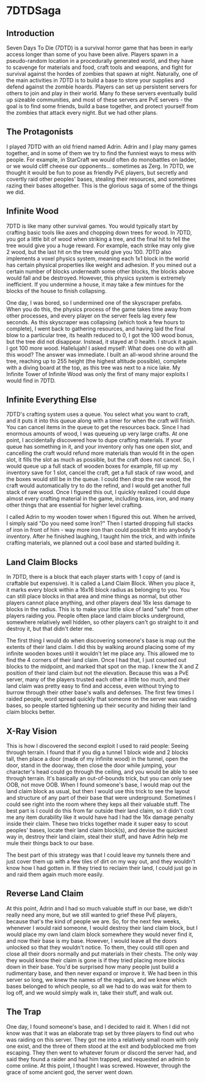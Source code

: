 # 7DTDSaga

## Introduction
Seven Days To Die (7DTD) is a survival horror game that has been in early access longer than some of you have been alive. Players spawn in a pseudo-random location in a procedurally generated world, and they have to scavenge for materials and food, craft tools and weapons, and fight for survival against the hordes of zombies that spawn at night.
Naturally, one of the main activities in 7DTD is to build a base to store your supplies and defend against the zombie hoards. Players can set up persistent servers for others to join and play in their world. Many fo these servers eventually build up sizeable communities, and most of these servers are PvE servers - the goal is to find some friends, build a base together, and protect yourself from the zombies that attack every night.
But we had other plans.

## The Protagonists
I played 7DTD with an old friend named Adrin. Adrin and I play many games together, and in some of them we try to find the funniest ways to mess with people. For example, in StarCraft we would often do monobattles on ladder, or we would cliff cheese our opponents... sometimes as Zerg. In 7DTD, we thought it would be fun to pose as friendly PvE players, but secretly and covertly raid other peoples' bases, stealing their resources, and sometimes razing their bases altogether. This is the glorious saga of some of the things we did.

## Infinite Wood
7DTD is like many other survival games. You would typically start by crafting basic tools like axes and chopping down trees for wood. In 7DTD, you got a little bit of wood when striking a tree, and the final hit to fell the tree would give you a huge reward. For example, each strike may only give 2 wood, but the last hit on the tree would give you 100. 7DTD also implements a voxel physics system, meaning each 1x1 block in the world has certain physical properties like weight and adhesion. If you mined out a certain number of blocks underneath some other blocks, the blocks above would fall and be destroyed. However, this physics system is extremely inefficient. If you undermine a house, it may take a few mintues for the blocks of the house to finish collapsing.

One day, I was bored, so I undermined one of the skyscraper prefabs. When you do this, the physics process of the game takes time away from other processes, and every player on the server feels lag every few seconds. As this skyscraper was collapsing (which took a few hours to complete), I went back to gathering resources, and having laid the final blow to a particular tree, its health reduced to 0, I got the 100 wood bonus, but the tree did not disappear. Instead, it stayed at 0 health. I struck it again. I got 100 more wood. Hallelujah! I asked myself: What does one do with all this wood? The answer was immediate. I built an all-wood shrine around the tree, reaching up to 255 height (the highest altitude possible), complete with a diving board at the top, as this tree was next to a nice lake. My Infinite Tower of Infinite Wood was only the first of many major exploits I would find in 7DTD.

## Infinite Everything Else
7DTD's crafting system uses a queue. You select what you want to craft, and it puts it into this queue along with a timer for when the craft will finish. You can cancel items in the queue to get the resources back. Since I had enormous amounts of wood, I was queueing up very large crafts. At one point, I accidentally discovered how to dupe crafting materials. If your queue has something in it, and your inventory only has one open slot, and cancelling the craft would refund more materials than would fit in the open slot, it fills the slot as much as possible, but the craft does not cancel. So, I would queue up a full stack of wooden boxes for example, fill up my inventory save for 1 slot, cancel the craft, get a full stack of raw wood, and the boxes would still be in the queue. I could then drop the raw wood, the craft would automatically try to do the refind, and I would get another full stack of raw wood. Once I figured this out, I quickly realized I could dupe almost every crafting material in the game, including brass, iron, and many other things that are essential for higher level crafting.

I called Adrin to my wooden tower when I figured this out. When he arrived, I simply said "Do you need some Iron?" Then I started dropping full stacks of iron in front of him - way more iron than could possiblt fit into anybody's inventory. After he finished laughing, I taught him the trick, and with infinite crafting materials, we planned out a cool base and started building it.

## Land Claim Blocks
In 7DTD, there is a block that each player starts with 1 copy of (and is craftable but expensive). It is called a Land Claim Block. When you place it, it marks every block within a 16x16 block radius as belonging to you. You can still place blocks in that area and mine things as normal, but other players cannot place anything, and other players deal 16x less damage to blocks in the radius. This is to make your little slice of land "safe" from other players raiding you. People often place land claim blocks underground, somewhere relatively well hidden, so other players can't go straight to it and destroy it, but that didn't deter me.

The first thing I would do when discovering someone's base is map out the extents of their land claim. I did this by walking around placing some of my infinite wooden boxes until it wouldn't let me place any. This allowed me to find the 4 corners of their land claim. Once I had that, I just counted out blocks to the midpoint, and marked that spot on the map. I knew the X and Z position of their land claim but not the elevation. Because this was a PvE server, many of the players trusted each other a little too much, and their land claim was pretty easy to find and access, even without trying to burrow through their other base's walls and defenses. The first few times I raided people, word spread quickly that someone on the server was raiding bases, so people started tightening up their security and hiding their land claim blocks better.

## X-Ray Vision
This is how I discovered the second exploit I used to raid people: Seeing through terrain. I found that if you dig a tunnel 1 block wide and 2 blocks tall, then place a door (made of my infinite wood) in the tunnel, open the door, stand in the doorway, then close the door while jumping, your character's head could go through the ceiling, and you would be able to see through terrain. It's basically an out-of-bounds trick, but you can only see OOB, not move OOB. When I found someone's base, I would map out the land claim block as usual, but then I would use this trick to see the layout and structure of any part of their base that were underground. Sometimes I could see right into the room where they keps all their valuable stuff. The best part is I could do this from far outside their land claim, so it didn't cost me any item durability like it would have had I had the 16x damage penalty inside their claim. These two tricks together made it super easy to scout peoples' bases, locate their land claim block(s), and devise the quickest way in, destroy their land claim, steal their stuff, and have Adrin help me mule their things back to our base.

The best part of this strategy was that I could leave my tunnels there and just cover them up with a few tiles of dirt on my way out, and they wouldn't know how I had gotten in. If they tried to reclaim their land, I could just go in and raid them again much more easily.

## Reverse Land Claim
At this point, Adrin and I had so much valuable stuff in our base, we didn't really need any more, but we still wanted to grief these PvE players, because that's the kind of people we are. So, for the next few weeks, whenever I would raid someone, I would destroy their land claim block, but I would place my own land claim block somewhere they would never find it, and now their base is my base. However, I would leave all the doors unlocked so that they wouldn't notice. To them, they could still open and close all their doors normally and put materials in their chests. The only way they would know their claim is gone is if they tried placing more blocks down in their base. You'd be surprised how many people just build a rudimentary base, and then never expand or improve it. We had been in this server so long, we knew the names of the regulars, and we knew which bases belonged to which people, so all we had to do was wait for them to log off, and we would simply walk in, take their stuff, and walk out.

## The Trap
One day, I found someone's base, and I decided to raid it. When I did not know was that it was an elaborate trap set by three players to find out who was raiding on this server. They got me into a relatively small room with only one exist, and the three of them stood at the exit and bodyblocked me from escaping. They then went to whatever forum or discord the server had, and said they found a raider and had him trapped, and requested an admin to come online. At this point, I thought I was screwed. However, through the grace of some ancient god, the server went down.
